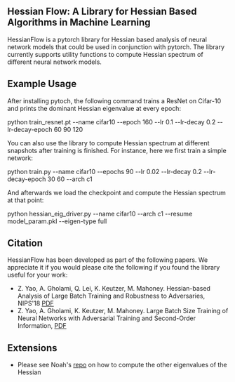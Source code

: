 ## Hessian Flow: A Library for Hessian Based Algorithms in Machine Learning

HessianFlow is a pytorch library for Hessian based analysis of neural network models that could be used in conjunction with pytorch.
The library currently supports utility functions to compute Hessian spectrum of different neural network
models.


## Example Usage
After installing pytoch, the following command trains a ResNet on Cifar-10 and prints the dominant Hessian eigenvalue at every epoch:

python train_resnet.pt --name cifar10 --epoch 160 --lr 0.1 --lr-decay 0.2 --lr-decay-epoch 60 90 120 

You can also use the library to compute Hessian spectrum at different snapshots after training is finished. For instance, here we first
train a simple network:

python train.py --name cifar10 --epochs 90 --lr 0.02 --lr-decay 0.2 --lr-decay-epoch 30 60 --arch c1

And afterwards we load the checkpoint and compute the Hessian spectrum at that point:

python hessian_eig_driver.py --name cifar10 --arch c1 --resume model_param.pkl --eigen-type full


## Citation
HessianFlow has been developed as part of the following papers. We appreciate it if you would please
cite the following if you found the library useful for your work:


* Z. Yao, A. Gholami, Q. Lei, K. Keutzer, M. Mahoney. Hessian-based Analysis of Large Batch Training and Robustness to Adversaries, NIPS'18 [PDF](https://arxiv.org/pdf/1802.08241)
* Z. Yao, A. Gholami, K. Keutzer, M. Mahoney. Large Batch Size Training of Neural Networks with Adversarial Training and Second-Order Information, [PDF](https://arxiv.org/pdf/1810.01021.pdf)


## Extensions
- Please see Noah's [repo](https://github.com/noahgolmant/pytorch-hessian-eigenthings) on how to compute the other eigenvalues of the Hessian
